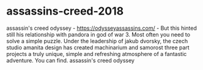 # assassins-creed-2018
assassin's creed odyssey - https://odysseyassassins.com/ - But this hinted still his relationship with pandora in god of war 3. Most often you need to solve a simple puzzle. Under the leadership of jakub dvorsky, the czech studio amanita design has created machinarium and samorost three part projects a truly unique, simple and refreshing atmosphere of a fantastic adventure. You can find. assassin's creed odyssey
